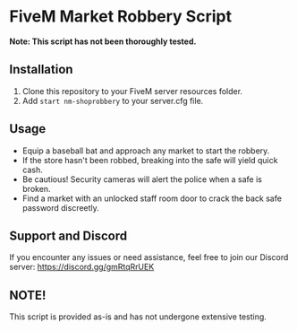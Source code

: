 # FiveM Market Robbery Script

**Note: This script has not been thoroughly tested.**

## Installation

1. Clone this repository to your FiveM server resources folder.
2. Add `start nm-shoprobbery` to your server.cfg file.

## Usage

- Equip a baseball bat and approach any market to start the robbery.
- If the store hasn't been robbed, breaking into the safe will yield quick cash.
- Be cautious! Security cameras will alert the police when a safe is broken.
- Find a market with an unlocked staff room door to crack the back safe password discreetly.

## Support and Discord

If you encounter any issues or need assistance, feel free to join our Discord server: https://discord.gg/gmRtqRrUEK

## NOTE!

This script is provided as-is and has not undergone extensive testing.
